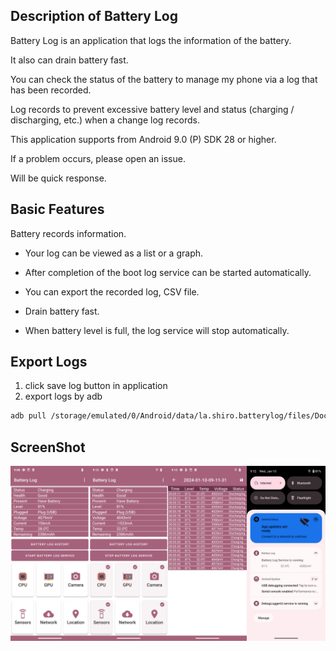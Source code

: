 ## Description of  Battery Log

Battery Log is an application that logs the information of the battery.

It also can drain battery fast.

You can check the status of the battery to manage my phone via a log that has been recorded.

Log records to prevent excessive battery level and status (charging / discharging, etc.) when a change log records.

This application supports from Android 9.0 (P) SDK 28 or higher.

If a problem occurs, please open an issue. 

Will be quick response.

## Basic Features

Battery records information.

- Your log can be viewed as a list or a graph.

- After completion of the boot log service can be started automatically.

- You can export the recorded log, CSV file.
- Drain battery fast.
- When battery level is full, the log service will stop automatically.

## Export Logs

1. click save log button in application
2. export logs by adb

```bash
adb pull /storage/emulated/0/Android/data/la.shiro.batterylog/files/Documents
```

## ScreenShot

![ScreenShot](Images/ScreenShot.jpeg)

